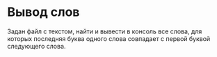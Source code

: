 # Вывод слов 

Задан файл с текстом, найти и вывести в консоль все слова, для которых последняя буква одного слова 
    совпадает с первой буквой следующего слова.